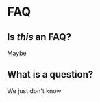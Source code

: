 # FAQ

## Is *this* an FAQ?

Maybe

## What **is** a question?

We just don't know

[ ]($process_date)
